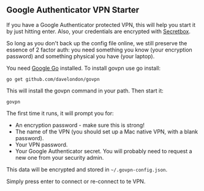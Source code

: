 Google Authenticator VPN Starter
--------------------------------

If you have a Google Authenticator protected VPN, this will help you start it by just hitting enter. Also, your credentials are encrypted with [Secretbox](https://godoc.org/golang.org/x/crypto/nacl/secretbox).

So long as you don't back up the config file online, we still preserve the essence of 2 factor auth: you need something you know (your encryption password) and something physical you have (your laptop).

You need [Google Go](http://golang.org/doc/install) installed. To install govpn use go install:

```
go get github.com/davelondon/govpn
```

This will install the govpn command in your path. Then start it:

```
govpn
```

The first time it runs, it will prompt you for:

- An encryption password - make sure this is strong!
- The name of the VPN (you should set up a Mac native VPN, with a blank password).
- Your VPN password.
- Your Google Authenticator secret. You will probably need to request a new one from your security admin.

This data will be encrypted and stored in ```~/.govpn-config.json```. 

Simply press enter to connect or re-connect to te VPN.
